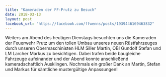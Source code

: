 ```yaml
---
title: "Kameraden der FF-Prutz zu Besuch"
date: 2018-03-13
layout: post
facebook_url: "https://facebook.com/ffwenns/posts/1939446169463832"
---
```


Weiters am Abend des heutigen Dienstags besuchten uns die Kameraden der Feuerwehr Prutz um den tollen Umbau unseres neuen Rüstfahrzeuges durch unseren Obermaschinisten HLM Siller Martin, OBI Gundolf Stefan und LM Larcher Markus zu besichtigen. Dabei trafen beide baugleiche Fahrzeuge aufeinander und der Abend konnte anschließend kameradschaftlich Ausklingen.
Nochmals ein großer Dank an Martin, Stefan und Markus für sämtliche mustergültige Anpassungen!